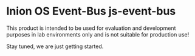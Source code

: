 # Inion OS Event-Bus js-event-bus

This product is intended to be used for evaluation and development purposes in lab environments only and is not suitable for production use!

Stay tuned, we are just getting started.
